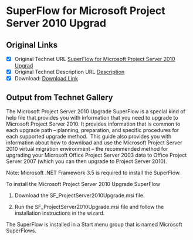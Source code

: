 # SuperFlow for Microsoft Project Server 2010 Upgrad

## Original Links

- [x] Original Technet URL [SuperFlow for Microsoft Project Server 2010 Upgrad](https://gallery.technet.microsoft.com/SuperFlow-for-Server-2010-494bf02f)
- [x] Original Technet Description URL [Description](https://gallery.technet.microsoft.com/SuperFlow-for-Server-2010-494bf02f/description)
- [x] Download: [Download Link](Download\SF_ProjectServer2010Upgrade.msi)

## Output from Technet Gallery

The Microsoft Project Server 2010 Upgrade SuperFlow is a special kind of help file that provides you with information that you need to upgrade to Microsoft Project Server 2010. It provides information that is common to each upgrade path – planning, preparation, and specific procedures for each supported upgrade method.  This guide also provides you with information about how to download and use the Microsoft Project Server 2010 virtual migration environment – the recommended method for upgrading your Microsoft Office Project Server 2003 data to Office Project Server 2007 (which you can then upgrade to Project Server 2010).

Note: Microsoft .NET Framework 3.5 is required to install the SuperFlow.

To install the Microsoft Project Server 2010 Upgrade SuperFlow

1. Download the SF\_ProjectServer2010Upgrade.msi file.

2. Run the SF\_ProjectServer2010Upgrade.msi file and follow the installation instructions in the wizard.

The SuperFlow is installed in a Start menu group that is named Microsoft SuperFlows.

